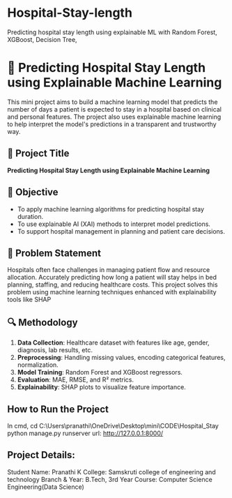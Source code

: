 # Hospital-Stay-length
Predicting hospital stay length using explainable ML with Random Forest, XGBoost, Decision Tree,

# 🏥 Predicting Hospital Stay Length using Explainable Machine Learning

This mini project aims to build a machine learning model that predicts the number of days a patient is expected to stay in a hospital based on clinical and personal features. The project also uses explainable machine learning to help interpret the model's predictions in a transparent and trustworthy way.


## 📘 Project Title

**Predicting Hospital Stay Length using Explainable Machine Learning**


## 🎯 Objective

- To apply machine learning algorithms for predicting hospital stay duration.
- To use explainable AI (XAI) methods to interpret model predictions.
- To support hospital management in planning and patient care decisions.


## 🧪 Problem Statement

Hospitals often face challenges in managing patient flow and resource allocation. Accurately predicting how long a patient will stay helps in bed planning, staffing, and reducing healthcare costs. This project solves this problem using machine learning techniques enhanced with explainability tools like SHAP

## 🔍 Methodology

1. **Data Collection**: Healthcare dataset with features like age, gender, diagnosis, lab results, etc.
2. **Preprocessing**: Handling missing values, encoding categorical features, normalization.
3. **Model Training**: Random Forest and XGBoost regressors.
4. **Evaluation**: MAE, RMSE, and R² metrics.
5. **Explainability**: SHAP plots to visualize feature importance.


## How to Run the Project
In cmd, 
cd C:\Users\pranathi\OneDrive\Desktop\mini\CODE\Hospital_Stay
python manage.py runserver
url: http://127.0.0.1:8000/

## Project Details:
Student Name: Pranathi K
College: Samskruti college of engineering and technology
Branch & Year: B.Tech, 3rd Year
Course: Computer Science Engineering(Data Science)
